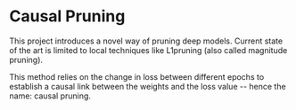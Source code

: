 # Causal Pruning

This project introduces a novel way of pruning deep models. Current state of 
the art is limited to local techniques like L1pruning (also called magnitude
pruning).

This method relies on the change in loss between different epochs to establish
a causal link between the weights and the loss value -- hence the name: causal
pruning.
